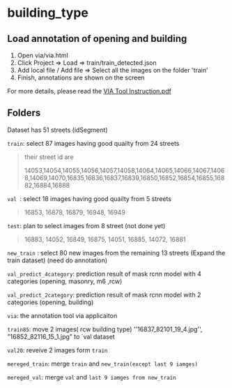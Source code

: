 # building_type



## Load annotation of opening and building

1. Open via/via.html
2. Click Project => Load => train/train_detected.json
3. Add local file / Add file => Select all the images on the folder 'train'
4. Finish, annotations are shown on the screen

For more details, please read the [VIA Tool Instruction.pdf](https://github.com/luoyaxiong/building_type/blob/main/VIA%20Tool%20Instruction.pdf)





## Folders

Dataset has 51 streets (idSegment)

`train`: select 87 images having good quailty from 24 streets

>  their street id are
>
>  14053,14054,14055,14056,14057,14058,14064,14065,14066,14067,14068,14069,14070,16835,16836,16837,16839,16850,16852,16854,16855,16882,16884,16888

`val `: select 18 images having good quailty from 5 streets 

>  16853, 16878, 16879, 16948, 16949

`test`: plan to select images from 8 street (not done yet)

> 16883, 14052, 16849, 16875, 14051, 16885, 14072, 16881

`new_train` :  select  80 new  images from the remaining 13 streets (Expand the train dataset) (need do annotation) 

`val_predict_4category`: prediction result of mask rcnn model with 4 categories (opening, masonry, m6 ,rcw)

`val_predict_2category`: prediction result of mask rcnn model with 2 categories (opening, building)

`via`:   the annotation tool  via applicaiton 

`train85`: move 2 images( rcw building type) ''16837_82101_19_4.jpg'', "16852_82116_15_1.jpg" to `val dataset

`val20`: reveive 2 images form `train`

`mereged_train`: merge `train` and `new_train(except last 9 iamges)`

`mereged_val`: merge `val` and `last 9 iamges from new_train`

